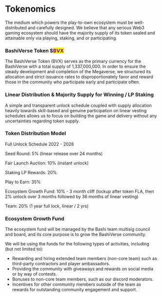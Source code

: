# Tokenomics

The medium which powers the play-to-own ecosystem must be well-distributed and carefully designed. We believe that any serious Web3 gaming ecosystem should have the majority supply of its token sealed and attainable only via playing, staking, and or participating.

### BashiVerse Token $<mark style="color:purple;">BVX</mark>

The BashiVerse Token (BVX) serves as the primary currency for the BashiVerse with a total supply of 1,337,000,000. In order to ensure the steady development and completion of the Megaverse, we structured its allocation and strict issuance rates to disproportionately favor and reward those in the community who participate early and participate often.

### Linear Distribution & Majority Supply for Winning / LP Staking

A simple and transparent unlock schedule coupled with supply allocation heavily towards skill-based and genuine participation on linear vesting schedules allows us to focus on building the game and delivery without any uncertainties regarding token supply.

### Token Distribution Model

Full Unlock Schedule 2022 - 2028

Seed Round: 5% (linear release over 24 months)

Fair Launch Auction: 10% (instant unlock)

Staking LP Rewards: 20%

Play to Earn: 35%

Ecosystem Growth Fund: 10% - 3 month cliff (lockup after token FLA, then 2% unlock over 3 months followed by 36 months of linear vesting)

Team: 20% (1 year full lock, linear / 2 yrs)

### **Ecosystem Growth Fund**

The ecosystem fund will be managed by the Bashi team multisig council and board, and its core purpose is to grow the BashiVerse community.

We will be using the funds for the following types of activities, including (but not limited to):

* Rewarding and hiring extended team members (non-core team) such as third-party contractors and player ambassadors.
* Providing the community with giveaways and rewards on social media or by way of contests.
* Bonuses to non-core team members, such as our discord moderators.
* Incentives for other community members outside of the team as rewards for outstanding community engagement and support.
